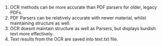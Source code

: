 1. OCR methods can be more accurate than PDF parsers for older, legacy PDFs.
2. PDF Parsers can be relatively accurate with newer material, whilst maintaining structure as well.
3. OCR doesnt maintain structure as well as Parsers, but displays kurdish text more effectively.
4. Text results from the OCR are saved into text.txt file.
